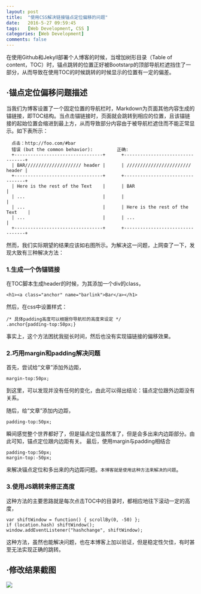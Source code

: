 ```yaml
---
layout: post
title:  "使用CSS解决链接锚点定位偏移的问题"
date:   2016-5-27 09:59:45
tags:	[Web Development, CSS ]
categories: [Web Development]
comments: false
---
```


在使用Github和Jekyll部署个人博客的时候，当增加树形目录（Table of content，TOC）时，锚点跳转的位置正好被Bootstarp的顶部导航栏遮挡住了一部分，从而导致在使用TOC的时候跳转的时候显示的位置有一定的偏差。 

<!-- more -->

## ·锚点定位偏移问题描述
当我们为博客设置了一个固定位置的导航栏时，Markdown为页面其他内容生成的锚链接，即TOC结构。当点击锚链接时，页面就会跳转到相应的位置，且该锚链接的起始位置会缩进到最上方，从而导致部分内容由于被导航栏遮住而不能正常显示。如下表所示：

```
  点击：http://foo.com/#bar
  错误 (but the common behavior):         正确:
  +---------------------------------+      +---------------------------------+
  | BAR///////////////////// header |      | //////////////////////// header |
  +---------------------------------+      +---------------------------------+
  | Here is the rest of the Text    |      | BAR                             |
  | ...                             |      |                                 |
  | ...                             |      | Here is the rest of the Text    |
  | ...                             |      | ...                             |
  +---------------------------------+      +---------------------------------+
```

然而，我们实际期望的结果应该如右图所示。为解决这一问题，上网查了一下，发现大致有三种解决方法：

### 1.生成一个伪锚链接

在TOC脚本生成header的时候，为其添加一个div的class，

```
<h1><a class="anchor" name="barlink">Bar</a></h1>
```

然后，在css中设置样式：

```
/* 具体padding高度可以根据你导航栏的高度来设定 */
.anchor{padding-top:50px;}
```

事实上，这个方法困扰我挺长时间，然后也没有实现锚链接的偏移效果。

### 2.巧用margin和padding解决问题

首先，尝试给“文章”添加外边距，

```
margin-top:50px;
```

到这里，可以发现并没有任何的变化，由此可以得出结论：锚点定位跟外边距没有关系。

随后，给“文章”添加内边距，

```
padding-top:50px;
```

瞬间感觉整个世界都好了，但是锚点定位虽然准了，但是会多出来内边距部分。由此可知，锚点定位跟内边距有关。
最后，使用margin与padding相结合

```
padding-top:50px;
margin-top:-50px;
```

来解决锚点定位和多出来的内边距问题。`本博客就是使用这种方法来解决的问题`。

### 3.使用JS跳转来修正高度
这种方法的主要思路就是每次点击TOC中的目录时，都相应地往下滚动一定的高度，

```
var shiftWindow = function() { scrollBy(0, -50) };
if (location.hash) shiftWindow();
window.addEventListener("hashchange", shiftWindow);
```

这种方法，虽然也能解决问题，也在本博客上加以验证，但是稳定性欠佳，有时甚至无法实现正确的跳转。

## ·修改结果截图
![](../../../res/201605/2016052901.png)